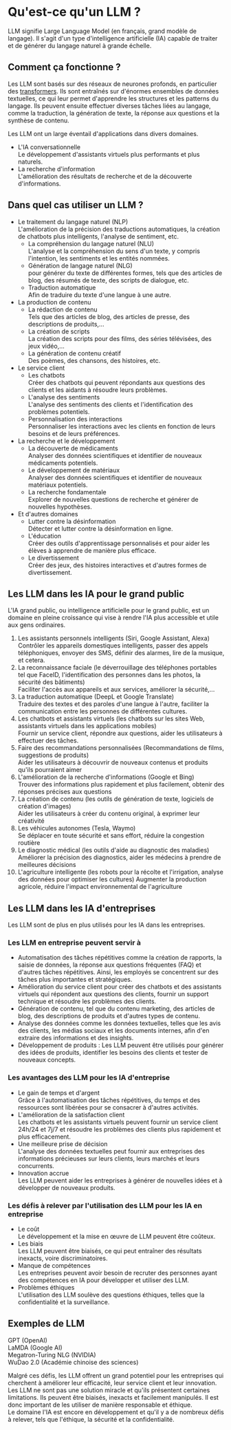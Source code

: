 # **Qu'est-ce qu'un LLM ?**
LLM signifie Large Language Model (en français, grand modèle de langage). Il s'agit d'un type d'intelligence artificielle (IA) capable de traiter et de générer du langage naturel à grande échelle.

## **Comment ça fonctionne ?**
Les LLM sont basés sur des réseaux de neurones profonds, en particulier des [transformers](ArtificiallNeuralNetwork/transformers).
Ils sont entraînés sur d'énormes ensembles de données textuelles, ce qui leur permet d'apprendre les structures et les patterns du langage.
Ils peuvent ensuite effectuer diverses tâches liées au langage, comme la traduction, la génération de texte, la réponse aux questions et la synthèse de contenu.

Les LLM ont un large éventail d'applications dans divers domaines.

* L'IA conversationnelle  
  Le développement d'assistants virtuels plus performants et plus naturels.
* La recherche d'information  
  L'amélioration des résultats de recherche et de la découverte d'informations.

## **Dans quel cas utiliser un LLM ?**
* Le traitement du langage naturel (NLP)  
  L'amélioration de la précision des traductions automatiques, la création de chatbots plus intelligents, l'analyse de sentiment, etc.
  * La compréhension du langage naturel (NLU)  
    L'analyse et la compréhension du sens d'un texte, y compris l'intention, les sentiments et les entités nommées.
  * Génération de langage naturel (NLG)  
    pour générer du texte de différentes formes, tels que des articles de blog, des résumés de texte, des scripts de dialogue, etc.
  * Traduction automatique  
    Afin de traduire du texte d'une langue à une autre.
* La production de contenu
  * La rédaction de contenu  
    Tels que des articles de blog, des articles de presse, des descriptions de produits,...
  * La création de scripts  
    La création des scripts pour des films, des séries télévisées, des jeux vidéo,...
  * La génération de contenu créatif  
    Des poèmes, des chansons, des histoires, etc.
* Le service client
  * Les chatbots  
    Créer des chatbots qui peuvent répondants aux questions des clients et les aidants à résoudre leurs problèmes.
  * L'analyse des sentiments  
    L'analyse des sentiments des clients et l'identification des problèmes potentiels.
  * Personnalisation des interactions  
    Personnaliser les interactions avec les clients en fonction de leurs besoins et de leurs préférences.
* La recherche et le développement
  * La découverte de médicaments  
    Analyser des données scientifiques et identifier de nouveaux médicaments potentiels.
  * Le développement de matériaux  
    Analyser des données scientifiques et identifier de nouveaux matériaux potentiels.
  * La recherche fondamentale  
    Explorer de nouvelles questions de recherche et générer de nouvelles hypothèses.
* Et d'autres domaines
  * Lutter contre la désinformation  
    Détecter et lutter contre la désinformation en ligne.
  * L'éducation  
    Créer des outils d'apprentissage personnalisés et pour aider les élèves à apprendre de manière plus efficace.
  * Le divertissement  
    Créer des jeux, des histoires interactives et d'autres formes de divertissement.

## **Les LLM dans les IA pour le grand public**
L'IA grand public, ou intelligence artificielle pour le grand public, est un domaine en pleine croissance qui vise à rendre l'IA plus accessible et utile aux gens ordinaires. 
1. Les assistants personnels intelligents (Siri, Google Assistant, Alexa)  
   Contrôler les appareils domestiques intelligents, passer des appels téléphoniques, envoyer des SMS, définir des alarmes, lire de la musique, et cetera.
2. La reconnaissance faciale (le déverrouillage des téléphones portables tel que FaceID, l'identification des personnes dans les photos, la sécurité des bâtiments)  
   Faciliter l'accès aux appareils et aux services, améliorer la sécurité,...
3. La traduction automatique (DeepL et Google Translate)  
   Traduire des textes et des paroles d'une langue à l'autre, faciliter la communication entre les personnes de différentes cultures.
4. Les chatbots et assistants virtuels (les chatbots sur les sites Web, assistants virtuels dans les applications mobiles)  
   Fournir un service client, répondre aux questions, aider les utilisateurs à effectuer des tâches.
5. Faire des recommandations personnalisées (Recommandations de films, suggestions de produits)  
   Aider les utilisateurs à découvrir de nouveaux contenus et produits qu'ils pourraient aimer
6. L'amélioration de la recherche d'informations (Google et Bing)  
   Trouver des informations plus rapidement et plus facilement, obtenir des réponses précises aux questions
7. La création de contenu (les outils de génération de texte, logiciels de création d'images)  
   Aider les utilisateurs à créer du contenu original, à exprimer leur créativité
8. Les véhicules autonomes (Tesla, Waymo)  
   Se déplacer en toute sécurité et sans effort, réduire la congestion routière
9. Le diagnostic médical (les outils d'aide au diagnostic des maladies)  
   Améliorer la précision des diagnostics, aider les médecins à prendre de meilleures décisions
10. L'agriculture intelligente (les robots pour la récolte et l'irrigation, analyse des données pour optimiser les cultures)
    Augmenter la production agricole, réduire l'impact environnemental de l'agriculture

## **Les LLM dans les IA d'entreprises**
Les LLM sont de plus en plus utilisés pour les IA dans les entreprises.  

### **Les LLM en entreprise peuvent servir à**  
* Automatisation des tâches répétitives comme la création de rapports, la saisie de données, la réponse aux questions fréquentes (FAQ) et d'autres tâches répétitives. Ainsi, les employés se concentrent sur des tâches plus importantes et stratégiques.
* Amélioration du service client pour créer des chatbots et des assistants virtuels qui répondent aux questions des clients, fournir un support technique et résoudre les problèmes des clients.
* Génération de contenu, tel que du contenu marketing, des articles de blog, des descriptions de produits et d'autres types de contenu.
* Analyse des données comme les données textuelles, telles que les avis des clients, les médias sociaux et les documents internes, afin d'en extraire des informations et des insights.
* Développement de produits : Les LLM peuvent être utilisés pour générer des idées de produits, identifier les besoins des clients et tester de nouveaux concepts.

### **Les avantages des LLM pour les IA d'entreprise**
* Le gain de temps et d'argent  
  Grâce à l'automatisation des tâches répétitives, du temps et des ressources sont libérées pour se consacrer à d'autres activités.
* L'amélioration de la satisfaction client  
  Les chatbots et les assistants virtuels peuvent fournir un service client 24h/24 et 7j/7 et résoudre les problèmes des clients plus rapidement et plus efficacement.
* Une meilleure prise de décision  
  L'analyse des données textuelles peut fournir aux entreprises des informations précieuses sur leurs clients, leurs marchés et leurs concurrents.
* Innovation accrue  
  Les LLM peuvent aider les entreprises à générer de nouvelles idées et à développer de nouveaux produits.

### **Les défis à relever par l'utilisation des LLM pour les IA en entreprise**
* Le coût  
  Le développement et la mise en œuvre de LLM peuvent être coûteux.
* Les biais  
  Les LLM peuvent être biaisés, ce qui peut entraîner des résultats inexacts, voire discriminatoires.
* Manque de compétences  
  Les entreprises peuvent avoir besoin de recruter des personnes ayant des compétences en IA pour développer et utiliser des LLM.
* Problèmes éthiques  
  L'utilisation des LLM soulève des questions éthiques, telles que la confidentialité et la surveillance.

## **Exemples de LLM**
GPT (OpenAI)  
LaMDA (Google AI)  
Megatron-Turing NLG (NVIDIA)  
WuDao 2.0 (Académie chinoise des sciences)  

Malgré ces défis, les LLM offrent un grand potentiel pour les entreprises qui cherchent à améliorer leur efficacité, leur service client et leur innovation.  
Les LLM ne sont pas une solution miracle et qu'ils présentent certaines limitations. Ils peuvent être biaisés, inexacts et facilement manipulés. Il est donc important de les utiliser de manière responsable et éthique.  
Le domaine l'IA est encore en développement et qu'il y a de nombreux défis à relever, tels que l'éthique, la sécurité et la confidentialité.